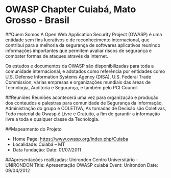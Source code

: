 OWASP Chapter Cuiabá, Mato Grosso - Brasil 
============
##Quem Somos 
A Open Web Application Security Project (OWASP) é uma entidade sem fins lucrativos e de reconhecimento internacional, que contribui para a melhoria da segurança de softwares aplicativos reunindo informações importantes que permitem avaliar riscos de segurança e combater formas de ataques através da internet.

Os estudos e documentos da OWASP são disponibilizadas para toda a comunidade internacional, e adotados como referência por entidades como U.S. Defense Information Systems Agency (DISA), U.S. Federal Trade Commission, várias empresas e organizações mundiais das áreas de Tecnologia, Auditoria e Segurança, e também pelo PCI Council.

##Reuniões
Reuniões acontecerá uma vez para organização  e produção dos conteudos e palestras para comunidade de Segurança da informação, Administração do grupo é COLETIVA, As tomadas de Decisão são Coletivas, Todo material da Owasp é Livre e Gratuito, a fim de garantir a informação livre a toda e qualquer classe da Tecnologia.

##Mapeamento do Projeto
* Home Page: https://www.owasp.org/index.php/Cuiaba
* Localidade: Cuiabá – MT
* Data fundação: Date: 01/07/2011

##Apresentações reallizadas:
Unirondon Centro Universitário - UNIRONDON 
Title: Apresentação OWASP cuiabá
Event: Unirondon 
Date: 09/04/2012

